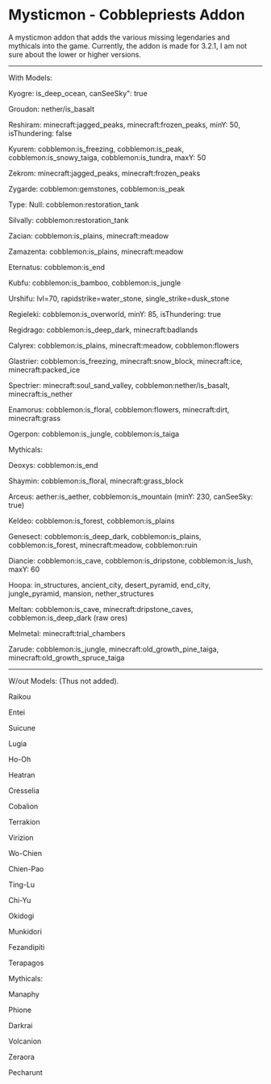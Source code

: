 # Mysticmon - Cobblepriests Addon
A mysticmon addon that adds the various missing legendaries and mythicals into the game.
Currently, the addon is made for 3.2.1, I am not sure about the lower or higher versions.

---

With Models:
  
  Kyogre: is_deep_ocean, canSeeSky": true
  
  Groudon: nether/is_basalt
  
  Reshiram: minecraft:jagged_peaks, minecraft:frozen_peaks, minY: 50, isThundering: false
    
  Kyurem: cobblemon:is_freezing, cobblemon:is_peak, cobblemon:is_snowy_taiga, cobblemon:is_tundra, maxY: 50
    
  Zekrom: minecraft:jagged_peaks, minecraft:frozen_peaks
    
  Zygarde: cobblemon:gemstones, cobblemon:is_peak
    
  Type: Null: cobblemon:restoration_tank
    
  Silvally: cobblemon:restoration_tank
    
  Zacian: cobblemon:is_plains, minecraft:meadow
    
  Zamazenta: cobblemon:is_plains, minecraft:meadow
    
  Eternatus: cobblemon:is_end
    
  Kubfu: cobblemon:is_bamboo, cobblemon:is_jungle
    
  Urshifu: lvl=70, rapidstrike=water_stone, single_strike=dusk_stone
    
  Regieleki: cobblemon:is_overworld, minY: 85, isThundering: true
    
  Regidrago: cobblemon:is_deep_dark, minecraft:badlands
    
  Calyrex: cobblemon:is_plains, minecraft:meadow, cobblemon:flowers
    
  Glastrier: cobblemon:is_freezing, minecraft:snow_block, minecraft:ice, minecraft:packed_ice
    
  Spectrier: minecraft:soul_sand_valley, cobblemon:nether/is_basalt, minecraft:is_nether
    
  Enamorus: cobblemon:is_floral, cobblemon:flowers, minecraft:dirt, minecraft:grass

  Ogerpon: cobblemon:is_jungle, cobblemon:is_taiga

Mythicals:
  
  Deoxys: cobblemon:is_end

  Shaymin: cobblemon:is_floral, minecraft:grass_block

  Arceus: aether:is_aether, cobblemon:is_mountain (minY: 230, canSeeSky: true)

  Keldeo: cobblemon:is_forest, cobblemon:is_plains

  Genesect: cobblemon:is_deep_dark, cobblemon:is_plains, cobblemon:is_forest, minecraft:meadow, cobblemon:ruin

  Diancie: cobblemon:is_cave, cobblemon:is_dripstone, cobblemon:is_lush, maxY: 60

  Hoopa: in_structures, ancient_city, desert_pyramid, end_city, jungle_pyramid, mansion, nether_structures

  Meltan: cobblemon:is_cave, minecraft:dripstone_caves, cobblemon:is_deep_dark (raw ores)
  
  Melmetal: minecraft:trial_chambers
  
  Zarude: cobblemon:is_jungle, minecraft:old_growth_pine_taiga, minecraft:old_growth_spruce_taiga
  
---

W/out Models: (Thus not added).
  
  Raikou
  
  Entei
  
  Suicune
  
  Lugia
  
  Ho-Oh
  
  Heatran
  
  Cresselia
  
  Cobalion
  
  Terrakion
  
  Virizion
  
  Wo-Chien
  
  Chien-Pao
  
  Ting-Lu
  
  Chi-Yu
  
  Okidogi
  
  Munkidori
  
  Fezandipiti
  
  Terapagos

Mythicals:
  
  Manaphy
  
  Phione
  
  Darkrai
  
  Volcanion
  
  Zeraora
  
  Pecharunt
